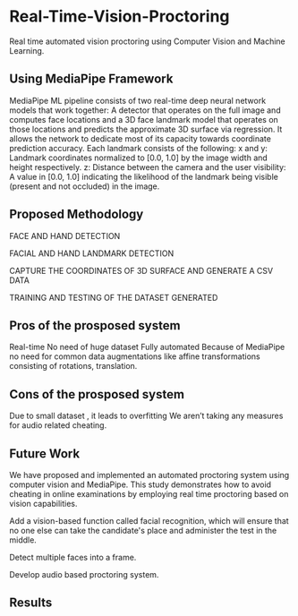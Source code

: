 # Real-Time-Vision-Proctoring

Real time automated vision proctoring using Computer Vision and Machine Learning.

## Using MediaPipe Framework
MediaPipe ML pipeline consists of two real-time deep neural network models that work together: A detector that operates on the full image and computes face locations and a 3D face landmark model that operates on those locations and predicts the approximate 3D surface via regression. 
It allows the network to dedicate most of its capacity towards coordinate prediction accuracy.
Each landmark consists of the following:
x and y: Landmark coordinates normalized to [0.0, 1.0] by the image width and height respectively.
z: Distance between the camera and the user
visibility: A value in [0.0, 1.0] indicating the likelihood of the landmark being visible (present and not occluded) in the image.

## Proposed Methodology

FACE AND HAND DETECTION 

FACIAL AND HAND LANDMARK DETECTION

CAPTURE THE COORDINATES OF 3D SURFACE AND GENERATE A CSV DATA

TRAINING AND TESTING OF THE DATASET GENERATED


## Pros of the prosposed system
Real-time
No need of huge dataset
Fully automated
Because of MediaPipe no need for common data augmentations like affine transformations consisting of rotations, translation.


## Cons of the prosposed system
Due to small dataset , it leads to overfitting
We aren’t taking any measures for audio related cheating.

## Future Work
We have proposed and implemented an automated proctoring system using computer vision and MediaPipe. This study demonstrates how to avoid cheating in online examinations by employing real time proctoring based on vision capabilities.
 
Add a vision-based function called facial recognition, which will ensure that no one else can take the candidate's place and administer the test in the middle.

Detect multiple faces into a frame.

Develop audio based proctoring system.

## Results




